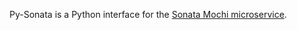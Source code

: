 Py-Sonata is a Python interface for the [Sonata Mochi microservice](https://github.com/mochi-hpc/mochi-sonata).

